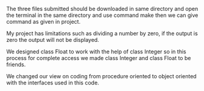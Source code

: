 The three files submitted should be downloaded in same directory and open the terminal in the same directory and use command make then we can give command as given in project.

My project has limitations such as dividing a number by zero, if the output is zero the output will not be displayed. 

We designed class Float to work with the help of class Integer so in this process for complete access we made class Integer and class Float to be friends.

We changed our view on coding from procedure oriented to object oriented with the interfaces used in this code.